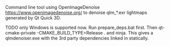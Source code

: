 Command line tool using OpenImageDenoise https://www.openimagedenoise.org/ to denoise qlm_*.exr lightmaps generated by Qt Quick 3D.

TODO only Windows is supported now. Run prepare_deps.bat first. Then qt-cmake-private -CMAKE_BUILD_TYPE=Release . and ninja.
This gives a qlmdenoiser.exe with the 3rd party dependencies linked in statically.

